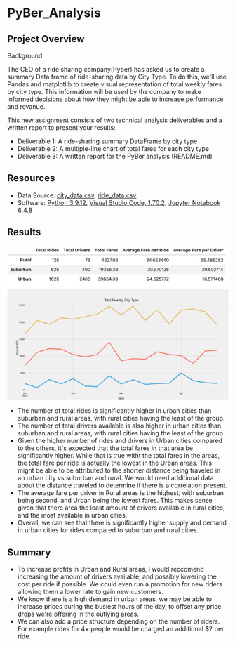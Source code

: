 # PyBer_Analysis
## Project Overview
Background

The CEO of a ride sharing company(Pyber) has asked us to create a summary Data frame of ride-sharing data by City Type. To do this, we'll use Pandas and matplotlib to create visual representation of total weekly fares by city type. This information will be used by the company to make informed decisions about how they might be able to increase performance and revanue. 

This new assignment consists of two technical analysis deliverables and a written report to present your results: 

- Deliverable 1: A ride-sharing summary DataFrame by city type
- Deliverable 2: A multiple-line chart of total fares for each city type
- Deliverable 3: A written report for the PyBer analysis (README.md)


## Resources
- Data Source: [city_data.csv](https://github.com/abrodyyy/PyBer_Analysis/blob/main/Resources/city_data.csv), [ride_data.csv](https://github.com/abrodyyy/PyBer_Analysis/blob/main/Resources/ride_data.csv)
- Software: [Python 3.9.12](https://www.python.org/downloads/release/python-3912/), [Visual Studio Code, 1.70.2](https://code.visualstudio.com/updates/v1_70), [Jupyter Notebook 6.4.8](https://jupyter-notebook.readthedocs.io/_/downloads/en/v6.4.8/pdf/)


## Results
![PyBer Summary Data Frame.jpg](https://github.com/abrodyyy/PyBer_Analysis/blob/main/Analysis/PyBer%20Summary%20Data%20Frame.jpg)
![PyBer_fare_summary.png](https://github.com/abrodyyy/PyBer_Analysis/blob/main/Analysis/PyBer_fare_summary.png)

- The number of total rides is significantly higher in urban cities than suburban and rural areas, with rural cities having the least of the group.
- The number of total drivers available is also higher in urban cities than suburban and rural areas, with rural cities having the least of the group.
- Given the higher number of rides and drivers in Urban cities compared to the others, it's expected that the total fares in that area be significantly higher. While that is true witht the total fares in the areas, the total fare per ride is actually the lowest in the Urban areas. This might be able to be attributed to the shorter distance being traveled in an urban city vs suburban and rural. We would need additional data about the distance traveled to determine if there is a correlation present. 
- The average fare per driver in Rural areas is the highest, with suburban being second, and Urban being the lowest fares. This makes sense given that there area the least amount of drivers available in rural cities, and the most available in urban cities. 
- Overall, we can see that there is significantly higher supply and demand in urban cities for rides compared to suburban and rural cities. 


## Summary
- To increase profits in Urban and Rural areas, I would reccomend increasing the amount of drivers available, and possibly lowering the cost per ride if possible. We could even run a promotion for new riders allowing them a lower rate to gain new customers. 
- We know there is a high demand in urban areas, we may be able to increase prices during the busiest hours of the day, to offset any price drops we're offering in the outlying areas. 
- We can also add a price structure depending on the number of riders. For example rides for 4+ people would be charged an additional $2 per ride. 
